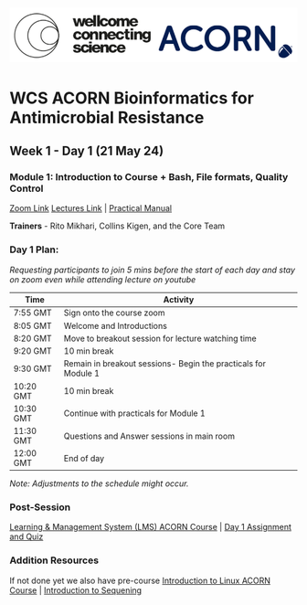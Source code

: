 # <img src="course_data/WCS_ACORN_Logo.png"/>

# WCS ACORN Bioinformatics for Antimicrobial Resistance

## Week 1 - Day 1 (21 May 24)

### Module 1: Introduction to Course + Bash, File formats, Quality Control
[Zoom Link](#) 
[Lectures Link](#) | [Practical Manual](#)

**Trainers** - Rito Mikhari, Collins Kigen, and the Core Team

### Day 1 Plan: 
*Requesting participants to join 5 mins before the start of each day and stay on zoom even while attending lecture on youtube*

| Time       | Activity                                      |
|------------|-----------------------------------------------|
| 7:55 GMT   | Sign onto the course zoom                    |
| 8:05 GMT   | Welcome and Introductions                    |
| 8:20 GMT   | Move to breakout session for lecture watching time |
| 9:20 GMT   | 10 min break                                  |
| 9:30 GMT   | Remain in breakout sessions- Begin the practicals for Module 1                   |
| 10:20 GMT  | 10 min break                                  |
| 10:30 GMT  | Continue with practicals for Module 1         |
| 11:30 GMT  | Questions and Answer sessions in main room    |
| 12:00 GMT  | End of day                                           |

*Note: Adjustments to the schedule might occur.*

### Post-Session 
[Learning & Management System (LMS) ACORN Course](#) | [Day 1 Assignment and Quiz](#) 

### Addition Resources
If not done yet we also have pre-course [Introduction to Linux ACORN Course](#) | [Introduction to Sequening](#) 


